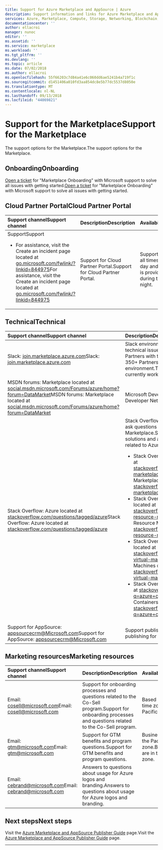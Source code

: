 ```yaml
---
title: Support for Azure Marketplace and AppSource | Azure
description: Support information and links for Azure Marketplace and AppSource
services: Azure, Marketplace, Compute, Storage, Networking, Blockchain, Security
documentationcenter: ''
author: ellacroi
manager: nunoc
editor: ''
ms.assetid: ''
ms.service: marketplace
ms.workload: ''
ms.tgt_pltfrm: ''
ms.devlang: ''
ms.topic: article
ms.date: 07/02/2018
ms.author: ellacroi
ms.openlocfilehash: 55f66203c7d84a41e6c060dd6ae5241b4a719f1c
ms.sourcegitcommit: d1451406a010fd3aa854dc8e5b77dc5537d8050e
ms.translationtype: MT
ms.contentlocale: nl-NL
ms.lasthandoff: 09/13/2018
ms.locfileid: "44869821"
---
```

# <a name="support-for-the-marketplace"></a><span data-ttu-id="a1004-103">Support for the Marketplace</span><span class="sxs-lookup"><span data-stu-id="a1004-103">Support for the Marketplace</span></span>  
<span data-ttu-id="a1004-104">The support options for the Marketplace.</span><span class="sxs-lookup"><span data-stu-id="a1004-104">The support options for the Marketplace.</span></span>  

## <a name="onboarding"></a><span data-ttu-id="a1004-105">Onboarding</span><span class="sxs-lookup"><span data-stu-id="a1004-105">Onboarding</span></span>

<span data-ttu-id="a1004-106">[Open a ticket](https://support.microsoft.com/en-us/getsupport?wf=0&tenant=classiccommercial&oaspworkflow=start_1.0.0.0&locale=en-us&supportregion=en-us&pesid=16230&forceorigin=esmc&ccsid=636595105151894820) for "Marketplace Onboarding" with Microsoft support to solve all issues with getting started.</span><span class="sxs-lookup"><span data-stu-id="a1004-106">[Open a ticket](https://support.microsoft.com/en-us/getsupport?wf=0&tenant=classiccommercial&oaspworkflow=start_1.0.0.0&locale=en-us&supportregion=en-us&pesid=16230&forceorigin=esmc&ccsid=636595105151894820) for "Marketplace Onboarding" with Microsoft support to solve all issues with getting started.</span></span>

## <a name="cloud-partner-portal"></a><span data-ttu-id="a1004-107">Cloud Partner Portal</span><span class="sxs-lookup"><span data-stu-id="a1004-107">Cloud Partner Portal</span></span>  

| <span data-ttu-id="a1004-108">Support channel</span><span class="sxs-lookup"><span data-stu-id="a1004-108">Support channel</span></span> | <span data-ttu-id="a1004-109">Description</span><span class="sxs-lookup"><span data-stu-id="a1004-109">Description</span></span> | <span data-ttu-id="a1004-110">Availability</span><span class="sxs-lookup"><span data-stu-id="a1004-110">Availability</span></span> |  
|:--- |:--- |:--- |  
| <span data-ttu-id="a1004-111">Support</span><span class="sxs-lookup"><span data-stu-id="a1004-111">Support</span></span><ul> <li><span data-ttu-id="a1004-112">For assistance, visit the Create an incident page located at [go.microsoft.com/fwlink/?linkid=844975](https://go.microsoft.com/fwlink/?linkid=844975)</span><span class="sxs-lookup"><span data-stu-id="a1004-112">For assistance, visit the Create an incident page located at [go.microsoft.com/fwlink/?linkid=844975](https://go.microsoft.com/fwlink/?linkid=844975)</span></span></li> </ul> | <span data-ttu-id="a1004-113">Support for Cloud Partner Portal.</span><span class="sxs-lookup"><span data-stu-id="a1004-113">Support for Cloud Partner Portal.</span></span> | <span data-ttu-id="a1004-114">Support is provided at all times during the day and night.</span><span class="sxs-lookup"><span data-stu-id="a1004-114">Support is provided at all times during the day and night.</span></span> |  

## <a name="technical"></a><span data-ttu-id="a1004-115">Technical</span><span class="sxs-lookup"><span data-stu-id="a1004-115">Technical</span></span>  

| <span data-ttu-id="a1004-116">Support channel</span><span class="sxs-lookup"><span data-stu-id="a1004-116">Support channel</span></span> | <span data-ttu-id="a1004-117">Description</span><span class="sxs-lookup"><span data-stu-id="a1004-117">Description</span></span> |  
|:--- |:--- |  
| <span data-ttu-id="a1004-118">Slack: [join.marketplace.azure.com](https://social.msdn.microsoft.com/Forums/azure/home?forum=DataMarket)</span><span class="sxs-lookup"><span data-stu-id="a1004-118">Slack: [join.marketplace.azure.com](https://social.msdn.microsoft.com/Forums/azure/home?forum=DataMarket)</span></span> | <span data-ttu-id="a1004-119">Slack environment to support Partners with technical issues.</span><span class="sxs-lookup"><span data-stu-id="a1004-119">Slack environment to support Partners with technical issues.</span></span> <span data-ttu-id="a1004-120">There about 350+ Partners currently working in this environment.</span><span class="sxs-lookup"><span data-stu-id="a1004-120">There about 350+ Partners currently working in this environment.</span></span> |  
| <span data-ttu-id="a1004-121">MSDN forums: Marketplace located at [social.msdn.microsoft.com/Forums/azure/home?forum=DataMarket](https://social.msdn.microsoft.com/Forums/azure/home?forum=DataMarket)</span><span class="sxs-lookup"><span data-stu-id="a1004-121">MSDN forums: Marketplace located at [social.msdn.microsoft.com/Forums/azure/home?forum=DataMarket](https://social.msdn.microsoft.com/Forums/azure/home?forum=DataMarket)</span></span> | <span data-ttu-id="a1004-122">Microsoft Developer Network forum.</span><span class="sxs-lookup"><span data-stu-id="a1004-122">Microsoft Developer Network forum.</span></span> |  
| <span data-ttu-id="a1004-123">Stack Overflow: Azure located at [stackoverflow.com/questions/tagged/azure](https://stackoverflow.com/questions/tagged/azure)</span><span class="sxs-lookup"><span data-stu-id="a1004-123">Stack Overflow: Azure located at [stackoverflow.com/questions/tagged/azure](https://stackoverflow.com/questions/tagged/azure)</span></span> | <span data-ttu-id="a1004-124">Stack Overflow environment to get solutions and ask questions about everything related to Azure Marketplace.</span><span class="sxs-lookup"><span data-stu-id="a1004-124">Stack Overflow environment to get solutions and ask questions about everything related to Azure Marketplace.</span></span><ul> <li><span data-ttu-id="a1004-125">Stack Overflow: Azure Marketplace located at [stackoverflow.com/questions/tagged/azure-marketplace](https://stackoverflow.com/questions/tagged/azure-marketplace)</span><span class="sxs-lookup"><span data-stu-id="a1004-125">Stack Overflow: Azure Marketplace located at [stackoverflow.com/questions/tagged/azure-marketplace](https://stackoverflow.com/questions/tagged/azure-marketplace)</span></span></li> <li><span data-ttu-id="a1004-126">Stack Overflow: Azure Resource Manager located at [stackoverflow.com/questions/tagged/azure-resource-manager](https://stackoverflow.com/questions/tagged/azure-resource-manager)</span><span class="sxs-lookup"><span data-stu-id="a1004-126">Stack Overflow: Azure Resource Manager located at [stackoverflow.com/questions/tagged/azure-resource-manager](https://stackoverflow.com/questions/tagged/azure-resource-manager)</span></span></li> <li><span data-ttu-id="a1004-127">Stack Overflow: Virtual Machines on Azure located at [stackoverflow.com/questions/tagged/azure-virtual-machine](https://stackoverflow.com/questions/tagged/azure-virtual-machine)</span><span class="sxs-lookup"><span data-stu-id="a1004-127">Stack Overflow: Virtual Machines on Azure located at [stackoverflow.com/questions/tagged/azure-virtual-machine](https://stackoverflow.com/questions/tagged/azure-virtual-machine)</span></span></li> <li><span data-ttu-id="a1004-128">Stack Overflow: Containers on Azure located at [stackoverflow.com/search?q=azure+container](https://stackoverflow.com/search?q=azure+container)</span><span class="sxs-lookup"><span data-stu-id="a1004-128">Stack Overflow: Containers on Azure located at [stackoverflow.com/search?q=azure+container](https://stackoverflow.com/search?q=azure+container)</span></span></li> </ul> |
| <span data-ttu-id="a1004-129">Support for AppSource: [appsourcecrm@Microsoft.com](mailto:appsourcecrm@microsoft.com)</span><span class="sxs-lookup"><span data-stu-id="a1004-129">Support for AppSource: [appsourcecrm@Microsoft.com](mailto:appsourcecrm@microsoft.com)</span></span> | <span data-ttu-id="a1004-130">Support publishing for Dynamics Apps</span><span class="sxs-lookup"><span data-stu-id="a1004-130">Support publishing for Dynamics Apps</span></span> |

## <a name="marketing-resources"></a><span data-ttu-id="a1004-131">Marketing resources</span><span class="sxs-lookup"><span data-stu-id="a1004-131">Marketing resources</span></span>  

| <span data-ttu-id="a1004-132">Support channel</span><span class="sxs-lookup"><span data-stu-id="a1004-132">Support channel</span></span> | <span data-ttu-id="a1004-133">Description</span><span class="sxs-lookup"><span data-stu-id="a1004-133">Description</span></span> | <span data-ttu-id="a1004-134">Availability</span><span class="sxs-lookup"><span data-stu-id="a1004-134">Availability</span></span> |  
|:--- |:--- |:--- |  
| <span data-ttu-id="a1004-135">Email: [cosell@microsoft.com](mailto:cosell@microsoft.com)</span><span class="sxs-lookup"><span data-stu-id="a1004-135">Email: [cosell@microsoft.com](mailto:cosell@microsoft.com)</span></span> | <span data-ttu-id="a1004-136">Support for onboarding processes and questions related to the Co-Sell program.</span><span class="sxs-lookup"><span data-stu-id="a1004-136">Support for onboarding processes and questions related to the Co-Sell program.</span></span> | <span data-ttu-id="a1004-137">Based in the Pacific time zone.</span><span class="sxs-lookup"><span data-stu-id="a1004-137">Based in the Pacific time zone.</span></span> |  
| <span data-ttu-id="a1004-138">Email: [gtm@microsoft.com](mailto:gtm@microsoft.com)</span><span class="sxs-lookup"><span data-stu-id="a1004-138">Email: [gtm@microsoft.com](mailto:gtm@microsoft.com)</span></span> | <span data-ttu-id="a1004-139">Support for GTM benefits and program questions.</span><span class="sxs-lookup"><span data-stu-id="a1004-139">Support for GTM benefits and program questions.</span></span> | <span data-ttu-id="a1004-140">Business hours are in the Pacific time zone.</span><span class="sxs-lookup"><span data-stu-id="a1004-140">Business hours are in the Pacific time zone.</span></span> |  
| <span data-ttu-id="a1004-141">Email: [cebrand@microsoft.com](mailto:cebrand@microsoft.com)</span><span class="sxs-lookup"><span data-stu-id="a1004-141">Email: [cebrand@microsoft.com](mailto:cebrand@microsoft.com)</span></span> | <span data-ttu-id="a1004-142">Answers to questions about usage for Azure logos and branding.</span><span class="sxs-lookup"><span data-stu-id="a1004-142">Answers to questions about usage for Azure logos and branding.</span></span> |  |  


## <a name="next-steps"></a><span data-ttu-id="a1004-143">Next steps</span><span class="sxs-lookup"><span data-stu-id="a1004-143">Next steps</span></span>
<span data-ttu-id="a1004-144">Visit the [Azure Marketplace and AppSource Publisher Guide](./marketplace-publishers-guide.md) page.</span><span class="sxs-lookup"><span data-stu-id="a1004-144">Visit the [Azure Marketplace and AppSource Publisher Guide](./marketplace-publishers-guide.md) page.</span></span>  
 
---  
